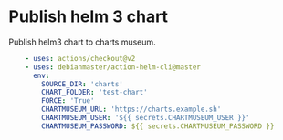 
# Publish helm 3 chart
Publish helm3 chart to charts museum.

```yaml
    - uses: actions/checkout@v2
    - uses: debianmaster/action-helm-cli@master
      env:
        SOURCE_DIR: 'charts'
        CHART_FOLDER: 'test-chart'
        FORCE: 'True'
        CHARTMUSEUM_URL: 'https://charts.example.sh'
        CHARTMUSEUM_USER: '${{ secrets.CHARTMUSEUM_USER }}'
        CHARTMUSEUM_PASSWORD: ${{ secrets.CHARTMUSEUM_PASSWORD }}
```
